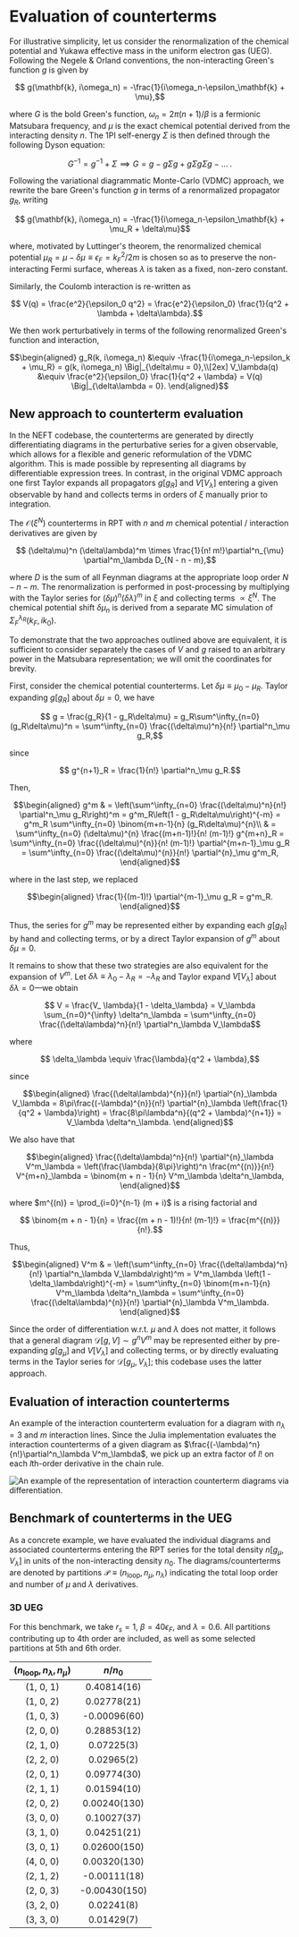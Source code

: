 # Evaluation of counterterms

For illustrative simplicity, let us consider the renormalization of the chemical potential and Yukawa effective mass in the uniform electron gas (UEG). Following the Negele & Orland conventions, the non-interacting Green's function $g$ is given by

```math
 g(\mathbf{k}, i\omega_n) = -\frac{1}{i\omega_n-\epsilon_\mathbf{k} + \mu},
```

where $G$ is the bold Green's function, $\omega_n = 2\pi (n+1)/\beta$ is a fermionic Matsubara frequency, and $\mu$ is the exact chemical potential derived from the interacting density $n$. The 1PI self-energy $\Sigma$ is then defined through the following Dyson equation:

```math
 G^{-1} = g^{-1} + \Sigma \implies G = g - g\Sigma g + g\Sigma g \Sigma g - ...\;.
```

Following the variational diagrammatic Monte-Carlo (VDMC) approach, we rewrite the bare Green's function $g$ in terms of a renormalized propagator $g_R$, writing

```math
 g(\mathbf{k}, i\omega_n) = -\frac{1}{i\omega_n-\epsilon_\mathbf{k} + \mu_R + \delta\mu}
```

where, motivated by Luttinger's theorem, the renormalized chemical potential $\mu_R = \mu - \delta\mu \equiv \epsilon_F = k^2_F / 2 m$ is chosen so as to preserve the non-interacting Fermi surface, whereas $\lambda$ is taken as a fixed, non-zero constant.

Similarly, the Coulomb interaction is re-written as

```math
 V(q) = \frac{e^2}{\epsilon_0 q^2} = \frac{e^2}{\epsilon_0} \frac{1}{q^2 + \lambda + \delta\lambda}.
```

We then work perturbatively in terms of the following renormalized Green's function and interaction,

```math
\begin{aligned}
 g_R(k, i\omega_n) &\equiv -\frac{1}{i\omega_n-\epsilon_k + \mu_R} = g(k, i\omega_n) \Big|_{\delta\mu = 0},\\[2ex]
 V_\lambda(q) &\equiv \frac{e^2}{\epsilon_0} \frac{1}{q^2 + \lambda} = V(q) \Big|_{\delta\lambda = 0}.
\end{aligned}
```

## New approach to counterterm evaluation

In the NEFT codebase, the counterterms are generated by directly differentiating diagrams in the perturbative series for a given observable, which allows for a flexible and generic reformulation of the VDMC algorithm. This is made possible by representing all diagrams by differentiable expression trees. In contrast, in the original VDMC approach one first Taylor expands all propagators $g[g_R]$ and $V[V_\lambda]$ entering a given observable by hand and collects terms in orders of $\xi$ manually prior to integration.

The $\mathcal{O}(\xi^N)$ counterterms in RPT with $n$ and $m$ chemical potential / interaction derivatives are given by

```math
 (\delta\mu)^n (\delta\lambda)^m \times \frac{1}{n! m!}\partial^n_{\mu} \partial^m_\lambda D_{N - n - m},
```

where $D$ is the sum of all Feynman diagrams at the appropriate loop order $N - n - m$. The renormalization is performed in post-processing by multiplying with the Taylor series for $(\delta\mu)^n (\delta\lambda)^m$ in $\xi$ and collecting terms $\propto \xi^N$. The chemical potential shift $\delta \mu_n$ is derived from a separate MC simulation of $\Sigma^{\lambda_R}_F(k_F, ik_0)$.

To demonstrate that the two approaches outlined above are equivalent, it is sufficient to consider separately the cases of $V$ and $g$ raised to an arbitrary power in the Matsubara representation; we will omit the coordinates for brevity.

First, consider the chemical potential counterterms. Let $\delta\mu \equiv \mu_0 - \mu_R$. Taylor expanding $g[g_R]$ about $\delta\mu = 0$, we have

```math
 g = \frac{g_R}{1 - g_R\delta\mu} = g_R\sum^\infty_{n=0} (g_R\delta\mu)^n = \sum^\infty_{n=0} \frac{(\delta\mu)^n}{n!} \partial^n_\mu g_R,
```

since

```math
 g^{n+1}_R = \frac{1}{n!} \partial^n_\mu g_R.
```

Then,

```math
\begin{aligned}
 g^m & = \left(\sum^\infty_{n=0} \frac{(\delta\mu)^n}{n!} \partial^n_\mu g_R\right)^m = g^m_R\left(1 - g_R\delta\mu\right)^{-m} = g^m_R \sum^\infty_{n=0} \binom{m+n-1}{n} (g_R\delta\mu)^{n}\\
     & = \sum^\infty_{n=0} (\delta\mu)^{n} \frac{(m+n-1)!}{n! (m-1)!} g^{m+n}_R = \sum^\infty_{n=0} \frac{(\delta\mu)^{n}}{n! (m-1)!} \partial^{m+n-1}_\mu g_R = \sum^\infty_{n=0} \frac{(\delta\mu)^{n}}{n!} \partial^{n}_\mu g^m_R,
\end{aligned}
```

where in the last step, we replaced

```math
\begin{aligned}
 \frac{1}{(m-1)!} \partial^{m-1}_\mu g_R = g^m_R.
\end{aligned}
```

Thus, the series for $g^m$ may be represented either by expanding each $g[g_R]$ by hand and collecting terms, or by a direct Taylor expansion of $g^m$ about $\delta\mu = 0$.

It remains to show that these two strategies are also equivalent for the expansion of $V^m$. Let $\delta\lambda \equiv \lambda_0 - \lambda_R = -\lambda_R$ and Taylor expand $V[V_\lambda]$ about $\delta\lambda = 0$—we obtain

```math
%
%  V = \frac{V_ \lambda}{1 - \frac{\lambda}{q^2 + \lambda}} = V_\lambda \sum_{n=0}^{\infty} \left(\frac{\lambda}{q^2 + \lambda}\right)^n = V_\lambda \sum_{n=0}^{\infty} \left(V_\lambda \delta\lambda\right)^n = \sum^\infty_{n=0} \frac{(-\lambda)^n}{n!} \partial^n_\lambda V_\lambda,
%
```

```math
 V = \frac{V_ \lambda}{1 - \delta_\lambda} = V_\lambda \sum_{n=0}^{\infty} \delta^n_\lambda = \sum^\infty_{n=0} \frac{(\delta\lambda)^n}{n!} \partial^n_\lambda V_\lambda
```

where

```math
 \delta_\lambda \equiv \frac{\lambda}{q^2 + \lambda},
```

since

```math
\begin{aligned}
 \frac{(\delta\lambda)^{n}}{n!} \partial^{n}_\lambda V_\lambda = 8\pi\frac{(-\lambda)^{n}}{n!} \partial^{n}_\lambda \left(\frac{1}{q^2 + \lambda}\right) = \frac{8\pi\lambda^n}{(q^2 + \lambda)^{n+1}} = V_\lambda \delta^n_\lambda.
\end{aligned}
```

We also have that

```math
\begin{aligned}
 \frac{(\delta\lambda)^n}{n!} \partial^{n}_\lambda V^m_\lambda = \left(\frac{\lambda}{8\pi}\right)^n \frac{m^{(n)}}{n!} V^{m+n}_\lambda = \binom{m + n - 1}{n} V^m_\lambda \delta^n_\lambda,
\end{aligned}
```

where $m^{(n)} = \prod_{i=0}^{n-1} (m + i)$ is a rising factorial and

```math
 \binom{m + n - 1}{n} = \frac{(m + n - 1)!}{n! (m-1)!} = \frac{m^{(n)}}{n!}.
```

Thus,

```math
\begin{aligned}
 V^m & = \left(\sum^\infty_{n=0} \frac{(\delta\lambda)^n}{n!} \partial^n_\lambda V_\lambda\right)^m = V^m_\lambda \left(1 - \delta_\lambda\right)^{-m} = \sum^\infty_{n=0} \binom{m+n-1}{n} V^m_\lambda \delta^n_\lambda = \sum^\infty_{n=0} \frac{(\delta\lambda)^{n}}{n!} \partial^{n}_\lambda V^m_\lambda.
\end{aligned}
```

Since the order of differentiation w.r.t. $\mu$ and $\lambda$ does not matter, it follows that a general diagram $\mathcal{D}[g, V] \sim g^n V^m$ may be represented either by pre-expanding $g[g_\mu]$ and $V[V_\lambda]$ and collecting terms, or by directly evaluating terms in the Taylor series for $\mathcal{D}[g_\mu, V_\lambda]$; this codebase uses the latter approach.

## Evaluation of interaction counterterms

An example of the interaction counterterm evaluation for a diagram with $n_\lambda = 3$ and $m$ interaction lines. Since the Julia implementation evaluates the interaction counterterms of a given diagram as $\frac{(-\lambda)^n}{n!}\partial^n_\lambda V^m_\lambda$, we pick up an extra factor of $l!$ on each $l$th-order derivative in the chain rule.

![An example of the representation of interaction counterterm diagrams via differentiation.](../assets/derivative_example.svg)

## Benchmark of counterterms in the UEG

As a concrete example, we have evaluated the individual diagrams and associated counterterms entering the RPT series for the total density $n[g_\mu, V_\lambda]$ in units of the non-interacting density $n_0$. The diagrams/counterterms are denoted by partitions $\mathcal{P} \equiv (n_{\text{loop}}, n_\mu, n_\lambda)$ indicating the total loop order and number of $\mu$ and $\lambda$ derivatives.

### 3D UEG

For this benchmark, we take $r_s = 1$, $\beta = 40 \epsilon_F$, and $\lambda = 0.6$. All partitions contributing up to 4th order are included, as well as some selected partitions at 5th and 6th order.

| $(n_{\text{loop}}, n_\lambda, n_\mu)$ | $n / n_0$ |
| :---: | :---: |
| (1, 0, 1) |     0.40814(16)    |
| (1, 0, 2) |     0.02778(21)    |
| (1, 0, 3) |    -0.00096(60)    |
| (2, 0, 0) |     0.28853(12)    |
| (2, 1, 0) |     0.07225(3)     |
| (2, 2, 0) |     0.02965(2)     |
| (2, 0, 1) |     0.09774(30)    |
| (2, 1, 1) |     0.01594(10)    |
| (2, 0, 2) |     0.00240(130)   |
| (3, 0, 0) |     0.10027(37)    |
| (3, 1, 0) |     0.04251(21)    |
| (3, 0, 1) |     0.02600(150)   |
| (4, 0, 0) |     0.00320(130)   |
| (2, 1, 2) |    -0.00111(18)    |
| (2, 0, 3) |    -0.00430(150)   |
| (3, 2, 0) |     0.02241(8)     |
| (3, 3, 0) |     0.01429(7)     |
